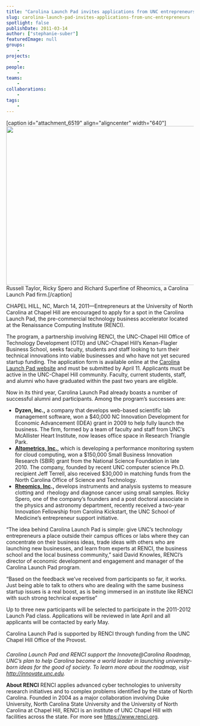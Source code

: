 ```yaml
---
title: "Carolina Launch Pad invites applications from UNC entrepreneurs"
slug: carolina-launch-pad-invites-applications-from-unc-entrepreneurs
spotlight: false
publishDate: 2011-03-14
author: ["stephanie-suber"]
featuredImage: null
groups:
    - 
projects:
    - 
people:
    - 
teams: 
    - 
collaborations:
    - 
tags:
    -
---
```


[caption id="attachment_6519" align="aligncenter" width="640"]<a href="https://www.renci.org/wp-content/uploads/2010/11/rheomics.jpg"><img class="wp-image-6519 size-full" title="rheomics" src="https://www.renci.org/wp-content/uploads/2010/11/rheomics.jpg" alt="" width="640" height="427" /></a> Russell Taylor, Ricky Spero and Richard Superfine of Rheomics, a Carolina Launch Pad firm.[/caption]

CHAPEL HILL, NC, March 14, 2011—Entrepreneurs at the University of North Carolina at Chapel Hill are encouraged to apply for a spot in the Carolina Launch Pad, the pre-commercial technology business accelerator located at the Renaissance Computing Institute (RENCI).

<!--more-->

The program, a partnership involving RENCI, the UNC-Chapel Hill Office of Technology Development (OTD) and UNC-Chapel Hill’s Kenan-Flagler Business School, seeks faculty, students and staff looking to turn their technical innovations into viable businesses and who have not yet secured startup funding. The application form is available online at the <a href="http://www.carolinalaunchpad.org/">Carolina Launch Pad website</a> and must be submitted by April 11. Applicants must be active in the UNC-Chapel Hill community. Faculty, current students, staff, and alumni who have graduated within the past two years are eligible.

Now in its third year, Carolina Launch Pad already boasts a number of successful alumni and participants. Among the program’s successes are:
<ul>
	<li><strong>Dyzen, Inc.,</strong> a company that develops web-based scientific lab management software, won a $40,000 NC Innovation Development for Economic Advancement (IDEA) grant in 2009 to help fully launch the business. The firm, formed by a team of faculty and staff from UNC’s McAllister Heart Institute, now leases office space in Research Triangle Park.</li>
	<li><strong><a href="http://altometrics.com/">Altometrics, Inc.,</a></strong> which is developing a performance monitoring system for cloud computing, won a $150,000 Small Business Innovation Research (SBIR) grant from the National Science Foundation in late 2010. The company, founded by recent UNC computer science Ph.D. recipient Jeff Terrell, also received $30,000 in matching funds from the North Carolina Office of Science and Technology.</li>
	<li><strong><a href="https://www.renci.org/news/releases/rheomics-inc">Rheomics, Inc</a>.,</strong> develops instruments and analysis systems to measure clotting and  rheology and diagnose cancer using small samples. Ricky Spero, one of the company’s founders and a post doctoral associate in the physics and astronomy department, recently received a two-year Innovation Fellowship from Carolina Kickstart, the UNC School of Medicine’s entrepreneur support initiative.</li>
</ul>
“The idea behind Carolina Launch Pad is simple: give UNC’s technology entrepreneurs a place outside their campus offices or labs where they can concentrate on their business ideas, trade ideas with others who are launching new businesses, and learn from experts at RENCI, the business school and the local business community,” said David Knowles, RENCI’s director of economic development and engagement and manager of the Carolina Launch Pad program.

“Based on the feedback we’ve received from participants so far, it works. Just being able to talk to others who are dealing with the same business startup issues is a real boost, as is being immersed in an institute like RENCI with such strong technical expertise”

Up to three new participants will be selected to participate in the 2011-2012 Launch Pad class. Applications will be reviewed in late April and all applicants will be contacted by early May.

Carolina Launch Pad is supported by RENCI through funding from the UNC Chapel Hill Office of the Provost.

###

<em>Carolina Launch Pad and RENCI support the Innovate@Carolina Roadmap, UNC’s plan to help Carolina become a world leader in launching university-born ideas for the good of society. To learn more about the roadmap, visit </em><em><a href="http://innovate.unc.edu/">http://innovate.unc.edu</a>.</em>

<strong>About RENCI</strong>
RENCI applies advanced cyber technologies to university research initiatives and to complex problems identified by the state of North Carolina. Founded in 2004 as a major collaboration involving Duke University, North Carolina State University and the University of North Carolina at Chapel Hill, RENCI is an institute of UNC Chapel Hill with facilities across the state. For more see <a href="https://www.renci.org">https://www.renci.org</a>.

<strong>
</strong>

<!-- old tags

["Altometrics","Carolina Launch Pad","Dyzen","Kenan-Flagler Business School","Office of Technology Development (OTD)","Rheomics"]

-->
